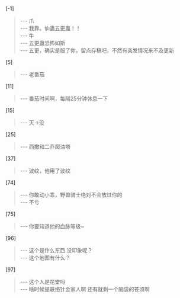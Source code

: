 
[-1] 
>--- 爪<br>
>--- 我靠。仙蛊五更蛊！！<br>
>--- 牛<br>
>--- 五更蛊恐怖如斯<br>
>--- 五更，确实是服了你，留点存稿吧，不然有突发情况来不及更新<br>

[5] 
>--- 老番茄<br>

[11] 
>--- 番茄时间啊，每隔25分钟休息一下<br>

[15] 
>--- 灭->没<br>

[25] 
>--- 西撒和二乔爬油塔<br>

[37] 
>--- 波纹，他用了波纹<br>

[74] 
>--- 你敢动小乖，野兽骑士绝对不会放过你的<br>
>--- 不亏<br>

[75] 
>--- 你要知道他的血脉等级~<br>

[96] 
>--- 这个是什么东西  没印象呢？<br>
>--- 这个地图有什么？<br>

[97] 
>--- 这个人是花堂吗<br>
>--- 啥时候提联络针金家人啊 还有就剩一个脑袋的苍须啊<br>
